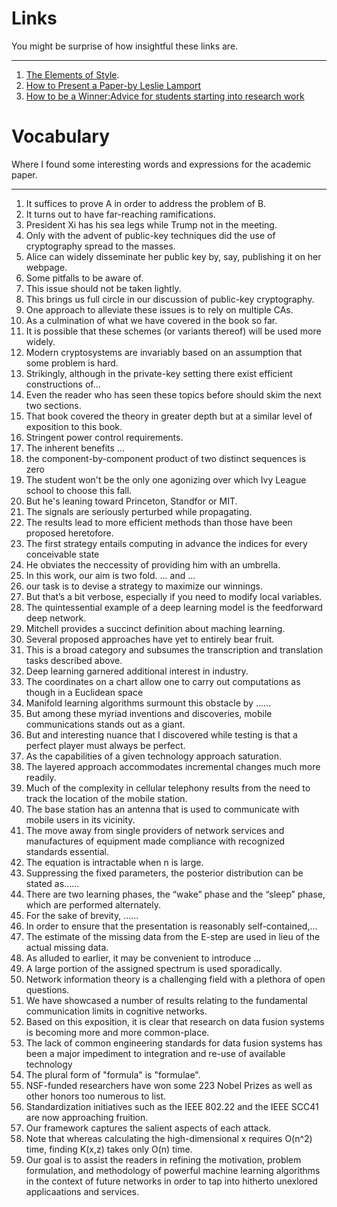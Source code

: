 # Links
You might be surprise of how insightful these links are.

***
1. [The Elements of Style](https://faculty.washington.edu/heagerty/Courses/b572/public/StrunkWhite.pdf).
2. [How to Present a Paper-by Leslie Lamport](https://www.microsoft.com/en-us/research/publication/how-to-present-a-paper/)
3. [How to be a Winner:Advice for students starting into research work](https://www.seas.upenn.edu/~andre/general/student_research_advice.html)

# Vocabulary
Where I found some interesting words and expressions for the academic paper.

***
1. It suffices to prove A in order to address the problem of B.
2. It turns out to have far-reaching ramifications.
3. President Xi has his sea legs while Trump not in the meeting.
4. Only with the advent of public-key techniques did the use of cryptography spread to the masses.
5. Alice can widely disseminate her public key by, say, publishing it on her webpage.
6. Some pitfalls to be aware of.
7. This issue should not be taken lightly.
8. This brings us full circle in our discussion of public-key cryptography.
9. One approach to alleviate these issues is to rely on multiple CAs.
10. As a culmination of what we have covered in the book so far.
11. It is possible that these schemes (or variants thereof) will be used more widely.
12. Modern cryptosystems are invariably based on an assumption that some problem is hard.
13. Strikingly, although in the private-key setting there exist efficient constructions of...
14. Even the reader who has seen these topics before should skim the next two sections.
15. That book covered the theory in greater depth but at a similar level of exposition to this book.
16. Stringent power control requirements.
17. The inherent benefits ...
18. the component-by-component product of two distinct sequences is zero
19. The student won't be the only one agonizing over which Ivy League school to choose this fall.
20. But he's leaning toward Princeton, Standfor or MIT.
21. The signals are seriously perturbed while propagating.
22. The results lead to more efficient methods than those have been proposed heretofore.
23. The first strategy entails computing in advance the indices for every conceivable state
24. He obviates the neccessity of providing him with an umbrella.
25. In this work, our aim is two fold. ... and ...
26. our task is to devise a strategy to maximize our winnings.
27. But that’s a bit verbose, especially if you need to modify local variables. 
28. The quintessential example of a deep learning model is the feedforward deep network.
29. Mitchell provides a succinct definition about maching learning.
30. Several proposed approaches have yet to entirely bear fruit.
31. This is a broad category and subsumes the transcription and translation tasks described above.
32. Deep learning garnered additional interest in industry.
33. The coordinates on a chart allow one to carry out computations as though in a Euclidean space
34. Manifold learning algorithms surmount this obstacle by ......
35. But among these myriad inventions and discoveries, mobile communications stands out as a giant.
36. But and interesting nuance that I discovered while testing is that a perfect player must always be perfect.
37. As the capabilities of a given technology approach saturation.
38. The layered approach accommodates incremental changes much more readily.
39. Much of the complexity in cellular telephony results from the need to track the location of the mobile station.
40. The base station has an antenna that is used to communicate with mobile users in its vicinity.
41. The move away from single providers of network services and manufactures of equipment made compliance with recognized standards essential.
42. The equation is intractable when n is large.
43. Suppressing the fixed parameters, the posterior distribution can be stated as......
44. There are two learning phases, the “wake” phase and the “sleep” phase, which are performed alternately.
45. For the sake of brevity, ......
46. In order to ensure that the presentation is reasonably self-contained,...
47. The estimate of the missing data from the E-step are used in lieu of the actual missing data.
48. As alluded to earlier, it may be convenient to introduce ...
49. A large portion of the assigned spectrum is used sporadically.
50. Network information theory is a challenging field with a plethora of open questions.
51. We have showcased a number of results relating to the fundamental communication limits in cognitive networks.
52. Based on this exposition, it is clear that research on data fusion systems is becoming more and more common-place.
53. The lack of common engineering standards for data fusion systems has been a major impediment to integration and re-use of available technology
54. The plural form of "formula" is "formulae".
55. NSF-funded researchers have won some 223 Nobel Prizes as well as other honors too numerous to list.
56. Standardization initiatives such as the IEEE 802.22 and the IEEE SCC41 are now approaching fruition.
57. Our framework captures the salient aspects of each attack.
58. Note that whereas calculating the high-dimensional x requires O(n^2) time, finding K(x,z) takes only O(n) time.
59. Our goal is to assist the readers in refining the motivation, problem formulation, and methodology of powerful machine learning algorithms in the context of future networks in order to tap into hitherto unexlored applicaations and services.
